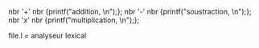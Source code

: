 
nbr '+' nbr {printf("addition, \n");};
nbr '-' nbr {printf("soustraction, \n");};
nbr 'x' nbr {printf("multiplication, \n");};

file.l = analyseur lexical